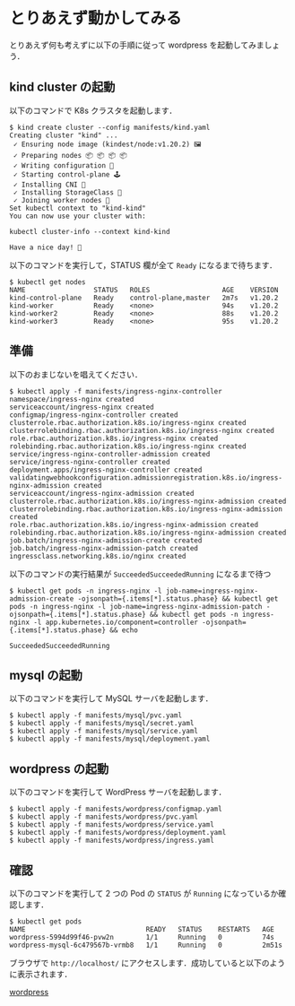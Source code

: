 # とりあえず動かしてみる

とりあえず何も考えずに以下の手順に従って wordpress を起動してみましょう．

## kind cluster の起動

以下のコマンドで K8s クラスタを起動します．

```shell
$ kind create cluster --config manifests/kind.yaml
Creating cluster "kind" ...
 ✓ Ensuring node image (kindest/node:v1.20.2) 🖼 
 ✓ Preparing nodes 📦 📦 📦 📦  
 ✓ Writing configuration 📜 
 ✓ Starting control-plane 🕹️ 
 ✓ Installing CNI 🔌 
 ✓ Installing StorageClass 💾 
 ✓ Joining worker nodes 🚜 
Set kubectl context to "kind-kind"
You can now use your cluster with:

kubectl cluster-info --context kind-kind

Have a nice day! 👋
```

以下のコマンドを実行して，STATUS 欄が全て ```Ready``` になるまで待ちます．

```shell
$ kubectl get nodes
NAME                 STATUS   ROLES                  AGE    VERSION
kind-control-plane   Ready    control-plane,master   2m7s   v1.20.2
kind-worker          Ready    <none>                 94s    v1.20.2
kind-worker2         Ready    <none>                 88s    v1.20.2
kind-worker3         Ready    <none>                 95s    v1.20.2
```

## 準備

以下のおまじないを唱えてください．

```shell
$ kubectl apply -f manifests/ingress-nginx-controller
namespace/ingress-nginx created
serviceaccount/ingress-nginx created
configmap/ingress-nginx-controller created
clusterrole.rbac.authorization.k8s.io/ingress-nginx created
clusterrolebinding.rbac.authorization.k8s.io/ingress-nginx created
role.rbac.authorization.k8s.io/ingress-nginx created
rolebinding.rbac.authorization.k8s.io/ingress-nginx created
service/ingress-nginx-controller-admission created
service/ingress-nginx-controller created
deployment.apps/ingress-nginx-controller created
validatingwebhookconfiguration.admissionregistration.k8s.io/ingress-nginx-admission created
serviceaccount/ingress-nginx-admission created
clusterrole.rbac.authorization.k8s.io/ingress-nginx-admission created
clusterrolebinding.rbac.authorization.k8s.io/ingress-nginx-admission created
role.rbac.authorization.k8s.io/ingress-nginx-admission created
rolebinding.rbac.authorization.k8s.io/ingress-nginx-admission created
job.batch/ingress-nginx-admission-create created
job.batch/ingress-nginx-admission-patch created
ingressclass.networking.k8s.io/nginx created
```

以下のコマンドの実行結果が ```SucceededSucceededRunning``` になるまで待つ

```shell
$ kubectl get pods -n ingress-nginx -l job-name=ingress-nginx-admission-create -ojsonpath={.items[*].status.phase} && kubectl get pods -n ingress-nginx -l job-name=ingress-nginx-admission-patch -ojsonpath={.items[*].status.phase} && kubectl get pods -n ingress-nginx -l app.kubernetes.io/component=controller -ojsonpath={.items[*].status.phase} && echo

SucceededSucceededRunning
```

## mysql の起動

以下のコマンドを実行して MySQL サーバを起動します．

```shell
$ kubectl apply -f manifests/mysql/pvc.yaml
$ kubectl apply -f manifests/mysql/secret.yaml
$ kubectl apply -f manifests/mysql/service.yaml
$ kubectl apply -f manifests/mysql/deployment.yaml
```

## wordpress の起動

以下のコマンドを実行して WordPress サーバを起動します．

```shell
$ kubectl apply -f manifests/wordpress/configmap.yaml
$ kubectl apply -f manifests/wordpress/pvc.yaml
$ kubectl apply -f manifests/wordpress/service.yaml
$ kubectl apply -f manifests/wordpress/deployment.yaml
$ kubectl apply -f manifests/wordpress/ingress.yaml
```

## 確認

以下のコマンドを実行して 2 つの Pod の ```STATUS``` が ```Running``` になっているか確認します．

```shell
$ kubectl get pods
NAME                              READY   STATUS    RESTARTS   AGE
wordpress-5994d99f46-pvw2n        1/1     Running   0          74s
wordpress-mysql-6c479567b-vrmb8   1/1     Running   0          2m51s
```

ブラウザで ```http://localhost/``` にアクセスします．成功していると以下のように表示されます．

[wordpress](./wordpress.png)
